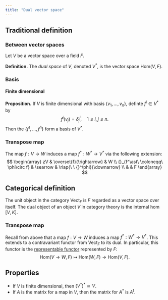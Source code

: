 ```yaml
---
title: "Dual vector space"
---
```


## Traditional definition
### Between vector spaces
Let $V$ be a vector space over a field $F$.

**Definition.** The _dual space_ of $V$, denoted $V^\ast$, is the vector space $\text{Hom}(V,F)$.
### Basis
#### Finite dimensional
**Proposition.** If $V$ is finite dimensional with basis $\{v_1,\dots,v_n\}$, definte $f^i\in V^\ast$ by
$$ f^i(v_j)=\delta_j^i,\quad 1\leq i,j\leq n. $$
Then the $\{f^1,\dots,f^n\}$ form a basis of $V^\ast$.
### Transpose map
The map $f:V\to W$ induces a map $f^\ast:W^\ast\to V^\ast$ via the following extension:
$$
\begin{array}
zV & \overset{f}{\rightarrow} & W \\
{}_{f^\ast\ \coloneqq\ \phi\circ f} & \searrow & \rlap{\ \ {}^\phi}{\downarrow} \\ 
& & F
\end{array}
$$

## Categorical definition
The unit object in the category $\text{Vect}_F$ is $F$ regarded as a vector space over itself. The dual object of an object $V$ in category theory is the internal hom $[V,K]$.
### Transpose map
Recall from above that a map $f:V\to W$ induces a map $f^\ast:W^\ast\to V^\ast$. This extends to a contravariant functor from $\text{Vect}_F$ to its dual. In particular, this functor is the [representable functor](<notes/ntpy/Definitions/Category theory/Representable functor.md>) represented by $F$:
$$
\text{Hom}(V\to W, F) \mapsto \text{Hom}(W,F)\to\text{Hom}(V,F).
$$

## Properties

- If $V$ is finite dimensional, then $(V^\ast)^\ast\cong V$.
- If $A$ is the matrix for a map in $V$, then the matrix for $A^\ast$ is $A^t$.
